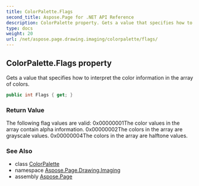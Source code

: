 ```yaml
---
title: ColorPalette.Flags
second_title: Aspose.Page for .NET API Reference
description: ColorPalette property. Gets a value that specifies how to interpret the color information in the array of colors
type: docs
weight: 20
url: /net/aspose.page.drawing.imaging/colorpalette/flags/
---
```

## ColorPalette.Flags property

Gets a value that specifies how to interpret the color information in the array of colors.

```csharp
public int Flags { get; }
```

### Return Value

The following flag values are valid: 0x00000001The color values in the array contain alpha information. 0x00000002The colors in the array are grayscale values. 0x00000004The colors in the array are halftone values.

### See Also

* class [ColorPalette](../)
* namespace [Aspose.Page.Drawing.Imaging](../../colorpalette/)
* assembly [Aspose.Page](../../../)


